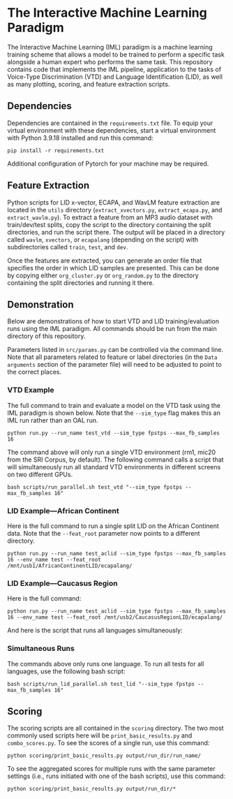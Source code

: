 # The Interactive Machine Learning Paradigm
The Interactive Machine Learning (IML) paradigm is a machine learning training scheme that allows a model to be trained to perform a specific task alongside a human expert who performs the same task. This repository contains code that implements the IML pipeline, application to the tasks of Voice-Type Discrimination (VTD) and Language Identification (LID), as well as many plotting, scoring, and feature extraction scripts.

## Dependencies
Dependencies are contained in the `requirements.txt` file. To equip your virtual environment with these dependencies, start a virtual environment with Python 3.9.18 installed and run this command:

```
pip install -r requirements.txt
```

Additional configuration of Pytorch for your machine may be required.

## Feature Extraction
Python scripts for LID x-vector, ECAPA, and WavLM feature extraction are located in the `utils` directory (`extract_xvectors.py`, `extract_ecapa.py`, and `extract_wavlm.py`). To extract a feature from an MP3 audio dataset with train/dev/test splits, copy the script to the directory containing the split directories, and run the script there. The output will be placed in a directory called `wavlm`, `xvectors`, or `ecapalang` (depending on the script) with subdirectories called `train`, `test`, and `dev`.

Once the features are extracted, you can generate an order file that specifies the order in which LID samples are presented. This can be done by copying either `org_cluster.py` or `org_random.py` to the directory containing the split directories and running it there.

## Demonstration
Below are demonstrations of how to start VTD and LID training/evaluation runs using the IML paradigm. All commands should be run from the main directory of this repository. 

Parameters listed in `src/params.py` can be controlled via the command line. Note that all parameters related to feature or label directories (in the `Data arguments` section of the parameter file) will need to be adjusted to point to the correct places.

### VTD Example
The full command to train and evaluate a model on the VTD task using the IML paradigm is shown below. Note that the `--sim_type` flag makes this an IML run rather than an OAL run.

```
python run.py --run_name test_vtd --sim_type fpstps --max_fb_samples 16
```

The command above will only run a single VTD environment (rm1, mic20 from the SRI Corpus, by default). The following command calls a script that will simultaneously run all standard VTD environments in different screens on two different GPUs. 

```
bash scripts/run_parallel.sh test_vtd "--sim_type fpstps --max_fb_samples 16"
```

### LID Example—African Continent
Here is the full command to run a single split LID on the African Continent data. Note that the `--feat_root` parameter now points to a different directory.

```
python run.py --run_name test_aclid --sim_type fpstps --max_fb_samples 16 --env_name test --feat_root /mnt/usb1/AfricanContinentLID/ecapalang/
```

### LID Example—Caucasus Region
Here is the full command:

```
python run.py --run_name test_aclid --sim_type fpstps --max_fb_samples 16 --env_name test --feat_root /mnt/usb2/CaucasusRegionLID/ecapalang/
```

And here is the script that runs all languages simultaneously:

### Simultaneous Runs
The commands above only runs one language. To run all tests for all languages, use the following bash script:

```
bash scripts/run_lid_parallel.sh test_lid "--sim_type fpstps --max_fb_samples 16"
```

## Scoring
The scoring scripts are all contained in the `scoring` directory. The two most commonly used scripts here will be `print_basic_results.py` and `combo_scores.py`. To see the scores of a single run, use this command:

```
python scoring/print_basic_results.py output/run_dir/run_name/
```

To see the aggregated scores for multiple runs with the same parameter settings (i.e., runs initiated with one of the bash scripts), use this command:

```
python scoring/print_basic_results.py output/run_dir/*
```
